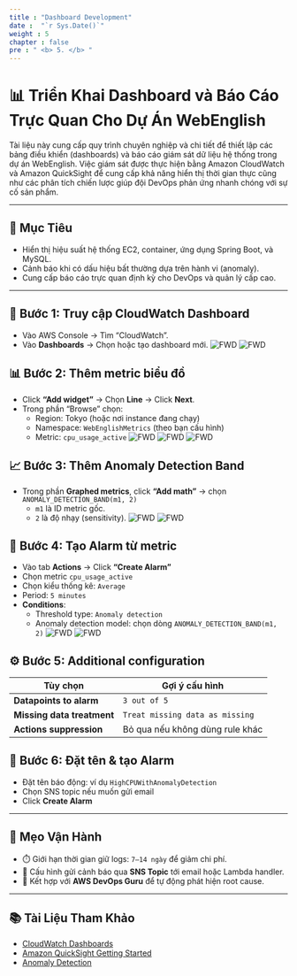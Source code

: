 ```yaml
---
title : "Dashboard Development"
date :  "`r Sys.Date()`" 
weight : 5 
chapter : false
pre : " <b> 5. </b> "
---
```


# 📊 Triển Khai Dashboard và Báo Cáo Trực Quan Cho Dự Án WebEnglish

Tài liệu này cung cấp quy trình chuyên nghiệp và chi tiết để thiết lập các bảng điều khiển (dashboards) và báo cáo giám sát dữ liệu hệ thống trong dự án WebEnglish. Việc giám sát được thực hiện bằng Amazon CloudWatch và Amazon QuickSight để cung cấp khả năng hiển thị thời gian thực cũng như các phân tích chiến lược giúp đội DevOps phản ứng nhanh chóng với sự cố sản phẩm.

---

## 🎯 Mục Tiêu

- Hiển thị hiệu suất hệ thống EC2, container, ứng dụng Spring Boot, và MySQL.
- Cảnh báo khi có dấu hiệu bất thường dựa trên hành vi (anomaly).
- Cung cấp báo cáo trực quan định kỳ cho DevOps và quản lý cấp cao.

---

## 🧭 Bước 1: Truy cập CloudWatch Dashboard
- Vào AWS Console → Tìm “CloudWatch”.
- Vào **Dashboards** → Chọn hoặc tạo dashboard mới.
![FWD](/images/9/2.png)
![FWD](/images/9/3.png)

## 📊 Bước 2: Thêm metric biểu đồ
- Click **“Add widget”** → Chọn **Line** → Click **Next**.
- Trong phần “Browse” chọn:
  - Region: Tokyo (hoặc nơi instance đang chạy)
  - Namespace: `WebEnglishMetrics` (theo bạn cấu hình)
  - Metric: `cpu_usage_active`
![FWD](/images/9/4.png)
![FWD](/images/9/5.png)
![FWD](/images/9/6.png)

## 📈 Bước 3: Thêm Anomaly Detection Band
- Trong phần **Graphed metrics**, click **“Add math”** → chọn `ANOMALY_DETECTION_BAND(m1, 2)`
  - `m1` là ID metric gốc.
  - `2` là độ nhạy (sensitivity).
![FWD](/images/9/7.png)
![FWD](/images/9/8.png)

## 🚨 Bước 4: Tạo Alarm từ metric
- Vào tab **Actions** → Click **“Create Alarm”**
- Chọn metric `cpu_usage_active`
- Chọn kiểu thống kê: `Average`
- Period: `5 minutes`
- **Conditions**:
  - Threshold type: `Anomaly detection`
  - Anomaly detection model: chọn dòng `ANOMALY_DETECTION_BAND(m1, 2)`
![FWD](/images/9/9.png)
![FWD](/images/9/10.png)

## ⚙️ Bước 5: Additional configuration

| Tùy chọn | Gợi ý cấu hình |
|---------|----------------|
| **Datapoints to alarm** | `3 out of 5` |
| **Missing data treatment** | `Treat missing data as missing` |
| **Actions suppression** | Bỏ qua nếu không dùng rule khác |

## 🏁 Bước 6: Đặt tên & tạo Alarm
- Đặt tên báo động: ví dụ `HighCPUWithAnomalyDetection`
- Chọn SNS topic nếu muốn gửi email
- Click **Create Alarm**
---

## 🧾 Mẹo Vận Hành

- ⏱️ Giới hạn thời gian giữ logs: `7–14 ngày` để giảm chi phí.
- 🔔 Cấu hình gửi cảnh báo qua **SNS Topic** tới email hoặc Lambda handler.
- 🧪 Kết hợp với **AWS DevOps Guru** để tự động phát hiện root cause.

---

## 📚 Tài Liệu Tham Khảo

- [CloudWatch Dashboards](https://docs.aws.amazon.com/AmazonCloudWatch/latest/monitoring/CloudWatch_Dashboards.html)
- [Amazon QuickSight Getting Started](https://docs.aws.amazon.com/quicksight/latest/user/welcome.html)
- [Anomaly Detection](https://docs.aws.amazon.com/AmazonCloudWatch/latest/monitoring/CloudWatch_Anomaly_Detection.html)
